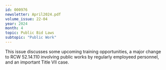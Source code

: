 ```yaml
---
id: 000976
newsletter: April2024.pdf
volume_issue: 22-04
year: 2024
month: 4
topic: Public Bid Laws
subtopic: "Public Work"
---
```


This issue discusses some upcoming training opportunities, a major change to RCW 52.14.110 involving public works by regularly employeed personnel, and an important Title VII case.
